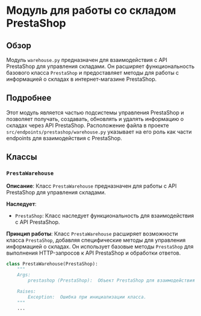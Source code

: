 # Модуль для работы со складом PrestaShop

## Обзор

Модуль `warehouse.py` предназначен для взаимодействия с API PrestaShop для управления складами. Он расширяет функциональность базового класса `PrestaShop` и предоставляет методы для работы с информацией о складах в интернет-магазине PrestaShop.

## Подробнее

Этот модуль является частью подсистемы управления PrestaShop и позволяет получать, создавать, обновлять и удалять информацию о складах через API PrestaShop. Расположение файла в проекте `src/endpoints/prestashop/warehouse.py` указывает на его роль как части endpoints для взаимодействия с PrestaShop.

## Классы

### `PrestaWarehouse`

**Описание**: Класс `PrestaWarehouse` предназначен для работы с API PrestaShop для управления складами.

**Наследует**:
- `PrestaShop`: Класс наследует функциональность для взаимодействия с API PrestaShop.

**Принцип работы**:
Класс `PrestaWarehouse` расширяет возможности класса `PrestaShop`, добавляя специфические методы для управления информацией о складах. Он использует базовые методы `PrestaShop` для выполнения HTTP-запросов к API PrestaShop и обработки ответов.

```python
class PrestaWarehouse(PrestaShop):
    """
    Args:
        prestashop (PrestaShop):  Объект PrestaShop для взаимодействия с API.

    Raises:
        Exception:  Ошибка при инициализации класса.
    """
    ...
